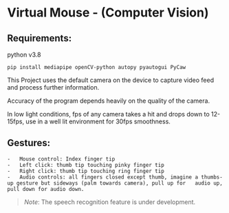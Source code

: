
# Virtual Mouse - (Computer Vision)


## Requirements: 

python v3.8

```
pip install mediapipe openCV-python autopy pyautogui PyCaw
```

This Project uses the default camera on the device to capture video feed and process further information.

Accuracy of the program depends heavily on the quality of the camera.

In low light conditions, fps of any camera takes a hit and drops down to 12-15fps, use in a well lit environment for 30fps smoothness.

## Gestures:
    -   Mouse control: Index finger tip
    -   Left click: thumb tip touching pinky finger tip
    -   Right click: thumb tip touching ring finger tip
    -   Audio controls: all fingers closed except thumb, imagine a thumbs-up gesture but sideways (palm towards camera), pull up for   audio up, pull down for audio down.


> _Note_: The speech recognition feature is under development.
